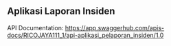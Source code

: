 ## Aplikasi Laporan Insiden

API Documentation: https://app.swaggerhub.com/apis-docs/RICOJAYA111_1/api-aplikasi_pelaporan_insiden/1.0

